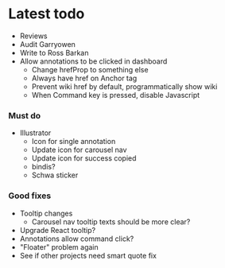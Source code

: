 # Latest todo
* Reviews
* Audit Garryowen
* Write to Ross Barkan
* Allow annotations to be clicked in dashboard
    * Change hrefProp to something else
    * Always have href on Anchor tag
    * Prevent wiki href by default, programmatically show wiki
    * When Command key is pressed, disable Javascript

### Must do
* Illustrator
    * Icon for single annotation
    * Update icon for carousel nav
    * Update icon for success copied
    * bindis?
    * Schwa sticker

### Good fixes
* Tooltip changes
    * Carousel nav tooltip texts should be more clear?
* Upgrade React tooltip?
* Annotations allow command click?
* "Floater" problem again
* See if other projects need smart quote fix